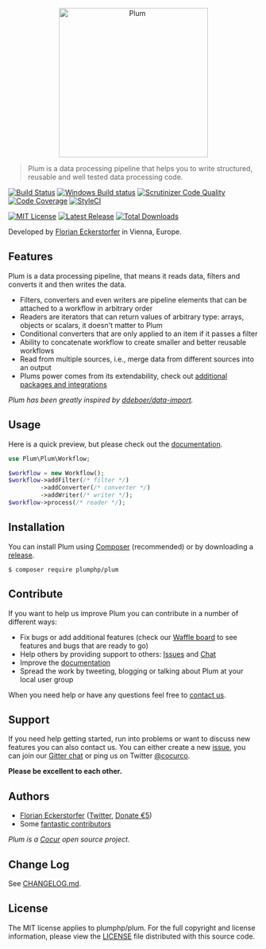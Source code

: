 <p align="center">
    <img src="http://cdn.florian.ec/plum-logo.svg" alt="Plum" width="300">
</p>

> Plum is a data processing pipeline that helps you to write structured, reusable and well tested data processing code.

[![Build Status](https://travis-ci.org/plumphp/plum.svg?branch=master&style=flat-square)](https://travis-ci.org/plumphp/plum)
[![Windows Build status](https://ci.appveyor.com/api/projects/status/giayhr2232tlakav?svg=true)](https://ci.appveyor.com/project/florianeckerstorfer/plum)
[![Scrutinizer Code Quality](https://scrutinizer-ci.com/g/plumphp/plum/badges/quality-score.png?b=master&style=flat-square)](https://scrutinizer-ci.com/g/plumphp/plum/?branch=master)
[![Code Coverage](https://scrutinizer-ci.com/g/plumphp/plum/badges/coverage.png?b=master&style=flat-square)](https://scrutinizer-ci.com/g/plumphp/plum/?branch=master)
[![StyleCI](https://styleci.io/repos/30204360/shield)](https://styleci.io/repos/30204360)

[![MIT License](https://img.shields.io/packagist/l/plumphp/plum.svg?style=flat-square)](http://opensource.org/licenses/MIT)
[![Latest Release](https://img.shields.io/packagist/v/plumphp/plum.svg?style=flat-square)](https://packagist.org/packages/plumphp/plum)
[![Total Downloads](https://img.shields.io/packagist/dt/plumphp/plum.svg?style=flat-square)](https://packagist.org/packages/plumphp/plum)


Developed by [Florian Eckerstorfer](https://florian.ec) in Vienna, Europe.


Features
--------

Plum is a data processing pipeline, that means it reads data, filters and converts it and then writes the data.

- Filters, converters and even writers are pipeline elements that can be attached to a workflow in arbitrary order
- Readers are iterators that can return values of arbitrary type: arrays, objects or scalars, it doesn't matter to Plum
- Conditional converters that are only applied to an item if it passes a filter
- Ability to concatenate workflow to create smaller and better reusable workflows
- Read from multiple sources, i.e., merge data from different sources into an output
- Plums power comes from its extendability, check out [additional packages and integrations](docs/extensions.md)

*Plum has been greatly inspired by [ddeboer/data-import](https://github.com/ddeboer/data-import).*


Usage
-----

Here is a quick preview, but please check out the
[documentation](https://github.com/plumphp/plum/blob/master/docs/index.md).

```php
use Plum\Plum\Workflow;

$workflow = new Workflow();
$workflow->addFilter(/* filter */)
         ->addConverter(/* converter */)
         ->addWriter(/* writer */);
$workflow->process(/* reader */);
```


Installation
------------

You can install Plum using [Composer](http://getcomposer.org) (recommended) or by downloading a
[release](https://github.com/plumphp/plum/releases).

```shell
$ composer require plumphp/plum
```


Contribute
----------

If you want to help us improve Plum you can contribute in a number of different ways:

- Fix bugs or add additional features (check our [Waffle board](https://waffle.io/plumphp/plum) to see features and bugs that are ready to go)
- Help others by providing support to others: [Issues](https://github.com/plumphp/plum/issues) and [Chat](https://gitter.im/plumphp/plum)
- Improve the [documentation](https://github.com/plumphp/plum/blob/master/docs/index.md)
- Spread the work by tweeting, blogging or talking about Plum at your local user group

When you need help or have any questions feel free to [contact us](#support).


Support
-------

If you need help getting started, run into problems or want to discuss new features you can also contact us. You can
either create a new [issue](https://github.com/plumphp/plum/issues), you can join our
[Gitter chat](https://gitter.im/plumphp/plum) or ping us on Twitter [@cocurco](https://twitter.com/cocurco).

**Please be excellent to each other.**


Authors
-------

- [Florian Eckerstorfer](https://florian.ec) ([Twitter](https://twitter.com/florian_), [Donate €5](https://paypal.me/florianec/5))
- Some [fantastic contributors](https://github.com/plumphp/plum/graphs/contributors)

*Plum is a [Cocur](http://cocur.co) open source project.*


Change Log
----------

See [CHANGELOG.md](https://github.com/plumphp/plum/blob/master/CHANGELOG.md).

License
-------

The MIT license applies to plumphp/plum. For the full copyright and license information, please view the
[LICENSE](https://github.com/plumphp/plum/blob/master/LICENSE) file distributed with this source code.
